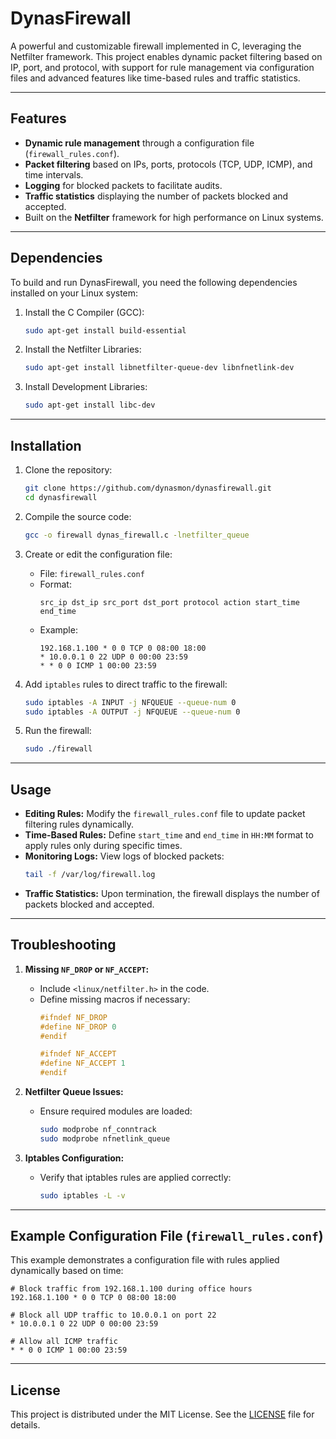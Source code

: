 # DynasFirewall

A powerful and customizable firewall implemented in C, leveraging the Netfilter framework. This project enables dynamic packet filtering based on IP, port, and protocol, with support for rule management via configuration files and advanced features like time-based rules and traffic statistics.

---

## Features

- **Dynamic rule management** through a configuration file (`firewall_rules.conf`).
- **Packet filtering** based on IPs, ports, protocols (TCP, UDP, ICMP), and time intervals.
- **Logging** for blocked packets to facilitate audits.
- **Traffic statistics** displaying the number of packets blocked and accepted.
- Built on the **Netfilter** framework for high performance on Linux systems.

---

## Dependencies

To build and run DynasFirewall, you need the following dependencies installed on your Linux system:

1. Install the C Compiler (GCC):
   ```bash
   sudo apt-get install build-essential
   ```

2. Install the Netfilter Libraries:
   ```bash
   sudo apt-get install libnetfilter-queue-dev libnfnetlink-dev
   ```

3. Install Development Libraries:
   ```bash
   sudo apt-get install libc-dev
   ```

---

## Installation

1. Clone the repository:
   ```bash
   git clone https://github.com/dynasmon/dynasfirewall.git
   cd dynasfirewall
   ```

2. Compile the source code:
   ```bash
   gcc -o firewall dynas_firewall.c -lnetfilter_queue
   ```

3. Create or edit the configuration file:
   - File: `firewall_rules.conf`
   - Format:
     ```
     src_ip dst_ip src_port dst_port protocol action start_time end_time
     ```
   - Example:
     ```
     192.168.1.100 * 0 0 TCP 0 08:00 18:00
     * 10.0.0.1 0 22 UDP 0 00:00 23:59
     * * 0 0 ICMP 1 00:00 23:59
     ```

4. Add `iptables` rules to direct traffic to the firewall:
   ```bash
   sudo iptables -A INPUT -j NFQUEUE --queue-num 0
   sudo iptables -A OUTPUT -j NFQUEUE --queue-num 0
   ```

5. Run the firewall:
   ```bash
   sudo ./firewall
   ```

---

## Usage

- **Editing Rules:** Modify the `firewall_rules.conf` file to update packet filtering rules dynamically.
- **Time-Based Rules:** Define `start_time` and `end_time` in `HH:MM` format to apply rules only during specific times.
- **Monitoring Logs:** View logs of blocked packets:
  ```bash
  tail -f /var/log/firewall.log
  ```
- **Traffic Statistics:** Upon termination, the firewall displays the number of packets blocked and accepted.

---

## Troubleshooting

1. **Missing `NF_DROP` or `NF_ACCEPT`:**
   - Include `<linux/netfilter.h>` in the code.
   - Define missing macros if necessary:
     ```c
     #ifndef NF_DROP
     #define NF_DROP 0
     #endif

     #ifndef NF_ACCEPT
     #define NF_ACCEPT 1
     #endif
     ```

2. **Netfilter Queue Issues:**
   - Ensure required modules are loaded:
     ```bash
     sudo modprobe nf_conntrack
     sudo modprobe nfnetlink_queue
     ```

3. **Iptables Configuration:**
   - Verify that iptables rules are applied correctly:
     ```bash
     sudo iptables -L -v
     ```

---

## Example Configuration File (`firewall_rules.conf`)

This example demonstrates a configuration file with rules applied dynamically based on time:

```
# Block traffic from 192.168.1.100 during office hours
192.168.1.100 * 0 0 TCP 0 08:00 18:00

# Block all UDP traffic to 10.0.0.1 on port 22
* 10.0.0.1 0 22 UDP 0 00:00 23:59

# Allow all ICMP traffic
* * 0 0 ICMP 1 00:00 23:59
```

---

## License

This project is distributed under the MIT License. See the [LICENSE](LICENSE) file for details.
